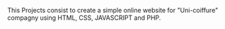 This Projects consist to create a simple online website for "Uni-coiffure" compagny using HTML, CSS, JAVASCRIPT and PHP.
